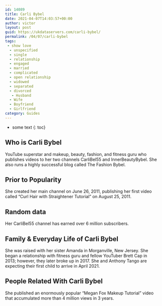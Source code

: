 ```yaml
---
id: 14089
title: Carli Bybel
date: 2021-04-07T14:03:57+00:00
author: victor
layout: post
guid: https://ukdataservers.com/carli-bybel/
permalink: /04/07/carli-bybel
tags:
 - show love
  - unspecified
  - single
  - relationship
  - engaged
  - married
  - complicated
  - open relationship
  - widowed
  - separated
  - divorced
   - Husband
  - Wife
  - Boyfriend
  - Girlfriend
category: Guides
---
```


* some text
{: toc}


## Who is Carli Bybel



YouTube superstar and makeup, beauty, fashion, and fitness guru who publishes videos to her two channels CarliBel55 and InnerBeautyBybel. She also runs a highly successful blog called The Fashion Bybel.

                
                
                
## Prior to Popularity



She created her main channel on June 26, 2011, publishing her first video called &#8220;Curl Hair with Straightener Tutorial&#8221; on August 25, 2011.

                
                
                
## Random data



Her CarliBel55 channel has earned over 6 million subscribers.

                
                
                
## Family & Everyday Life of Carli Bybel



She was raised with her sister Amanda in Morganville, New Jersey. She began a relationship with fitness guru and fellow YouTuber Brett Cap in 2013; however, they later broke up in 2017. She and Anthony Tango are expecting their first child to arrive in April 2021.

                
                
                
## People Related With Carli Bybel



She published an enormously popular &#8220;Megan Fox Makeup Tutorial&#8221; video that accumulated more than 4 million views in 3 years.

                
              
            
          
          
          